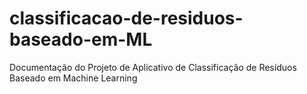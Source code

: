 # classificacao-de-residuos-baseado-em-ML
Documentação do Projeto de Aplicativo de Classificação de Resíduos Baseado em Machine Learning
